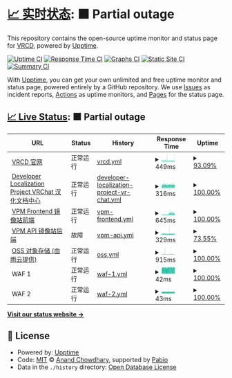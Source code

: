 # [📈 实时状态](https://status.vrcd.org.cn): <!--live status--> **🟧 Partial outage**

This repository contains the open-source uptime monitor and status page for [VRCD](https://vrcd.org.cn), powered by [Upptime](https://github.com/upptime/upptime).

[![Uptime CI](https://github.com/vrcd-community/status/workflows/Uptime%20CI/badge.svg)](https://github.com/vrcd-community/status/actions?query=workflow%3A%22Uptime+CI%22)
[![Response Time CI](https://github.com/vrcd-community/status/workflows/Response%20Time%20CI/badge.svg)](https://github.com/vrcd-community/status/actions?query=workflow%3A%22Response+Time+CI%22)
[![Graphs CI](https://github.com/vrcd-community/status/workflows/Graphs%20CI/badge.svg)](https://github.com/vrcd-community/status/actions?query=workflow%3A%22Graphs+CI%22)
[![Static Site CI](https://github.com/vrcd-community/status/workflows/Static%20Site%20CI/badge.svg)](https://github.com/vrcd-community/status/actions?query=workflow%3A%22Static+Site+CI%22)
[![Summary CI](https://github.com/vrcd-community/status/workflows/Summary%20CI/badge.svg)](https://github.com/vrcd-community/status/actions?query=workflow%3A%22Summary+CI%22)

With [Upptime](https://upptime.js.org), you can get your own unlimited and free uptime monitor and status page, powered entirely by a GitHub repository. We use [Issues](https://github.com/vrcd-community/status/issues) as incident reports, [Actions](https://github.com/vrcd-community/status/actions) as uptime monitors, and [Pages](https://status.vrcd.org.cn) for the status page.

## [📈 Live Status](https://demo.upptime.js.org): <!--live status--> **🟧 Partial outage**

<!--start: status pages-->
<!-- This summary is generated by Upptime (https://github.com/upptime/upptime) -->
<!-- Do not edit this manually, your changes will be overwritten -->
<!-- prettier-ignore -->
| URL | Status | History | Response Time | Uptime |
| --- | ------ | ------- | ------------- | ------ |
| <img alt="" src="https://cdn.jsdelivr.net/gh/vrcd-community/status/assets/vrcd-main-black-background.svg" height="13"> [VRCD 官网](https://www.vrcd.org.cn) | 正常运行 | [vrcd.yml](https://github.com/vrcd-community/status/commits/HEAD/history/vrcd.yml) | <details><summary><img alt="Response time graph" src="./graphs/vrcd/response-time-week.png" height="20"> 449ms</summary><br><a href="https://status.vrcd.org.cn/history/vrcd"><img alt="Response time 1858" src="https://img.shields.io/endpoint?url=https%3A%2F%2Fraw.githubusercontent.com%2Fvrcd-community%2Fstatus%2FHEAD%2Fapi%2Fvrcd%2Fresponse-time.json"></a><br><a href="https://status.vrcd.org.cn/history/vrcd"><img alt="24-hour response time 465" src="https://img.shields.io/endpoint?url=https%3A%2F%2Fraw.githubusercontent.com%2Fvrcd-community%2Fstatus%2FHEAD%2Fapi%2Fvrcd%2Fresponse-time-day.json"></a><br><a href="https://status.vrcd.org.cn/history/vrcd"><img alt="7-day response time 449" src="https://img.shields.io/endpoint?url=https%3A%2F%2Fraw.githubusercontent.com%2Fvrcd-community%2Fstatus%2FHEAD%2Fapi%2Fvrcd%2Fresponse-time-week.json"></a><br><a href="https://status.vrcd.org.cn/history/vrcd"><img alt="30-day response time 1858" src="https://img.shields.io/endpoint?url=https%3A%2F%2Fraw.githubusercontent.com%2Fvrcd-community%2Fstatus%2FHEAD%2Fapi%2Fvrcd%2Fresponse-time-month.json"></a><br><a href="https://status.vrcd.org.cn/history/vrcd"><img alt="1-year response time 1858" src="https://img.shields.io/endpoint?url=https%3A%2F%2Fraw.githubusercontent.com%2Fvrcd-community%2Fstatus%2FHEAD%2Fapi%2Fvrcd%2Fresponse-time-year.json"></a></details> | <details><summary><a href="https://status.vrcd.org.cn/history/vrcd">93.09%</a></summary><a href="https://status.vrcd.org.cn/history/vrcd"><img alt="All-time uptime 88.41%" src="https://img.shields.io/endpoint?url=https%3A%2F%2Fraw.githubusercontent.com%2Fvrcd-community%2Fstatus%2FHEAD%2Fapi%2Fvrcd%2Fuptime.json"></a><br><a href="https://status.vrcd.org.cn/history/vrcd"><img alt="24-hour uptime 100.00%" src="https://img.shields.io/endpoint?url=https%3A%2F%2Fraw.githubusercontent.com%2Fvrcd-community%2Fstatus%2FHEAD%2Fapi%2Fvrcd%2Fuptime-day.json"></a><br><a href="https://status.vrcd.org.cn/history/vrcd"><img alt="7-day uptime 93.09%" src="https://img.shields.io/endpoint?url=https%3A%2F%2Fraw.githubusercontent.com%2Fvrcd-community%2Fstatus%2FHEAD%2Fapi%2Fvrcd%2Fuptime-week.json"></a><br><a href="https://status.vrcd.org.cn/history/vrcd"><img alt="30-day uptime 88.41%" src="https://img.shields.io/endpoint?url=https%3A%2F%2Fraw.githubusercontent.com%2Fvrcd-community%2Fstatus%2FHEAD%2Fapi%2Fvrcd%2Fuptime-month.json"></a><br><a href="https://status.vrcd.org.cn/history/vrcd"><img alt="1-year uptime 88.41%" src="https://img.shields.io/endpoint?url=https%3A%2F%2Fraw.githubusercontent.com%2Fvrcd-community%2Fstatus%2FHEAD%2Fapi%2Fvrcd%2Fuptime-year.json"></a></details>
| <img alt="" src="https://cdn.jsdelivr.net/gh/vrcd-community/status/assets/vrcd-localize-black-background.svg" height="13"> [Developer Localization Project VRChat 汉化文档中心](https://docs.vrczh.org) | 正常运行 | [developer-localization-project-vr-chat.yml](https://github.com/vrcd-community/status/commits/HEAD/history/developer-localization-project-vr-chat.yml) | <details><summary><img alt="Response time graph" src="./graphs/developer-localization-project-vr-chat/response-time-week.png" height="20"> 316ms</summary><br><a href="https://status.vrcd.org.cn/history/developer-localization-project-vr-chat"><img alt="Response time 286" src="https://img.shields.io/endpoint?url=https%3A%2F%2Fraw.githubusercontent.com%2Fvrcd-community%2Fstatus%2FHEAD%2Fapi%2Fdeveloper-localization-project-vr-chat%2Fresponse-time.json"></a><br><a href="https://status.vrcd.org.cn/history/developer-localization-project-vr-chat"><img alt="24-hour response time 330" src="https://img.shields.io/endpoint?url=https%3A%2F%2Fraw.githubusercontent.com%2Fvrcd-community%2Fstatus%2FHEAD%2Fapi%2Fdeveloper-localization-project-vr-chat%2Fresponse-time-day.json"></a><br><a href="https://status.vrcd.org.cn/history/developer-localization-project-vr-chat"><img alt="7-day response time 316" src="https://img.shields.io/endpoint?url=https%3A%2F%2Fraw.githubusercontent.com%2Fvrcd-community%2Fstatus%2FHEAD%2Fapi%2Fdeveloper-localization-project-vr-chat%2Fresponse-time-week.json"></a><br><a href="https://status.vrcd.org.cn/history/developer-localization-project-vr-chat"><img alt="30-day response time 286" src="https://img.shields.io/endpoint?url=https%3A%2F%2Fraw.githubusercontent.com%2Fvrcd-community%2Fstatus%2FHEAD%2Fapi%2Fdeveloper-localization-project-vr-chat%2Fresponse-time-month.json"></a><br><a href="https://status.vrcd.org.cn/history/developer-localization-project-vr-chat"><img alt="1-year response time 286" src="https://img.shields.io/endpoint?url=https%3A%2F%2Fraw.githubusercontent.com%2Fvrcd-community%2Fstatus%2FHEAD%2Fapi%2Fdeveloper-localization-project-vr-chat%2Fresponse-time-year.json"></a></details> | <details><summary><a href="https://status.vrcd.org.cn/history/developer-localization-project-vr-chat">100.00%</a></summary><a href="https://status.vrcd.org.cn/history/developer-localization-project-vr-chat"><img alt="All-time uptime 100.00%" src="https://img.shields.io/endpoint?url=https%3A%2F%2Fraw.githubusercontent.com%2Fvrcd-community%2Fstatus%2FHEAD%2Fapi%2Fdeveloper-localization-project-vr-chat%2Fuptime.json"></a><br><a href="https://status.vrcd.org.cn/history/developer-localization-project-vr-chat"><img alt="24-hour uptime 100.00%" src="https://img.shields.io/endpoint?url=https%3A%2F%2Fraw.githubusercontent.com%2Fvrcd-community%2Fstatus%2FHEAD%2Fapi%2Fdeveloper-localization-project-vr-chat%2Fuptime-day.json"></a><br><a href="https://status.vrcd.org.cn/history/developer-localization-project-vr-chat"><img alt="7-day uptime 100.00%" src="https://img.shields.io/endpoint?url=https%3A%2F%2Fraw.githubusercontent.com%2Fvrcd-community%2Fstatus%2FHEAD%2Fapi%2Fdeveloper-localization-project-vr-chat%2Fuptime-week.json"></a><br><a href="https://status.vrcd.org.cn/history/developer-localization-project-vr-chat"><img alt="30-day uptime 100.00%" src="https://img.shields.io/endpoint?url=https%3A%2F%2Fraw.githubusercontent.com%2Fvrcd-community%2Fstatus%2FHEAD%2Fapi%2Fdeveloper-localization-project-vr-chat%2Fuptime-month.json"></a><br><a href="https://status.vrcd.org.cn/history/developer-localization-project-vr-chat"><img alt="1-year uptime 100.00%" src="https://img.shields.io/endpoint?url=https%3A%2F%2Fraw.githubusercontent.com%2Fvrcd-community%2Fstatus%2FHEAD%2Fapi%2Fdeveloper-localization-project-vr-chat%2Fuptime-year.json"></a></details>
| <img alt="" src="https://cdn.jsdelivr.net/gh/vrcd-community/status/assets/vpm-icon.svg" height="13"> [VPM Frontend 镜像站前端](https://vcc.vrczh.org) | 正常运行 | [vpm-frontend.yml](https://github.com/vrcd-community/status/commits/HEAD/history/vpm-frontend.yml) | <details><summary><img alt="Response time graph" src="./graphs/vpm-frontend/response-time-week.png" height="20"> 645ms</summary><br><a href="https://status.vrcd.org.cn/history/vpm-frontend"><img alt="Response time 433" src="https://img.shields.io/endpoint?url=https%3A%2F%2Fraw.githubusercontent.com%2Fvrcd-community%2Fstatus%2FHEAD%2Fapi%2Fvpm-frontend%2Fresponse-time.json"></a><br><a href="https://status.vrcd.org.cn/history/vpm-frontend"><img alt="24-hour response time 1099" src="https://img.shields.io/endpoint?url=https%3A%2F%2Fraw.githubusercontent.com%2Fvrcd-community%2Fstatus%2FHEAD%2Fapi%2Fvpm-frontend%2Fresponse-time-day.json"></a><br><a href="https://status.vrcd.org.cn/history/vpm-frontend"><img alt="7-day response time 645" src="https://img.shields.io/endpoint?url=https%3A%2F%2Fraw.githubusercontent.com%2Fvrcd-community%2Fstatus%2FHEAD%2Fapi%2Fvpm-frontend%2Fresponse-time-week.json"></a><br><a href="https://status.vrcd.org.cn/history/vpm-frontend"><img alt="30-day response time 433" src="https://img.shields.io/endpoint?url=https%3A%2F%2Fraw.githubusercontent.com%2Fvrcd-community%2Fstatus%2FHEAD%2Fapi%2Fvpm-frontend%2Fresponse-time-month.json"></a><br><a href="https://status.vrcd.org.cn/history/vpm-frontend"><img alt="1-year response time 433" src="https://img.shields.io/endpoint?url=https%3A%2F%2Fraw.githubusercontent.com%2Fvrcd-community%2Fstatus%2FHEAD%2Fapi%2Fvpm-frontend%2Fresponse-time-year.json"></a></details> | <details><summary><a href="https://status.vrcd.org.cn/history/vpm-frontend">100.00%</a></summary><a href="https://status.vrcd.org.cn/history/vpm-frontend"><img alt="All-time uptime 100.00%" src="https://img.shields.io/endpoint?url=https%3A%2F%2Fraw.githubusercontent.com%2Fvrcd-community%2Fstatus%2FHEAD%2Fapi%2Fvpm-frontend%2Fuptime.json"></a><br><a href="https://status.vrcd.org.cn/history/vpm-frontend"><img alt="24-hour uptime 100.00%" src="https://img.shields.io/endpoint?url=https%3A%2F%2Fraw.githubusercontent.com%2Fvrcd-community%2Fstatus%2FHEAD%2Fapi%2Fvpm-frontend%2Fuptime-day.json"></a><br><a href="https://status.vrcd.org.cn/history/vpm-frontend"><img alt="7-day uptime 100.00%" src="https://img.shields.io/endpoint?url=https%3A%2F%2Fraw.githubusercontent.com%2Fvrcd-community%2Fstatus%2FHEAD%2Fapi%2Fvpm-frontend%2Fuptime-week.json"></a><br><a href="https://status.vrcd.org.cn/history/vpm-frontend"><img alt="30-day uptime 100.00%" src="https://img.shields.io/endpoint?url=https%3A%2F%2Fraw.githubusercontent.com%2Fvrcd-community%2Fstatus%2FHEAD%2Fapi%2Fvpm-frontend%2Fuptime-month.json"></a><br><a href="https://status.vrcd.org.cn/history/vpm-frontend"><img alt="1-year uptime 100.00%" src="https://img.shields.io/endpoint?url=https%3A%2F%2Fraw.githubusercontent.com%2Fvrcd-community%2Fstatus%2FHEAD%2Fapi%2Fvpm-frontend%2Fuptime-year.json"></a></details>
| <img alt="" src="https://cdn.jsdelivr.net/gh/vrcd-community/status/assets/vpm-icon.svg" height="13"> [VPM API 镜像站后端](https://vpm.vrczh.org/vpm) | 故障 | [vpm-api.yml](https://github.com/vrcd-community/status/commits/HEAD/history/vpm-api.yml) | <details><summary><img alt="Response time graph" src="./graphs/vpm-api/response-time-week.png" height="20"> 329ms</summary><br><a href="https://status.vrcd.org.cn/history/vpm-api"><img alt="Response time 368" src="https://img.shields.io/endpoint?url=https%3A%2F%2Fraw.githubusercontent.com%2Fvrcd-community%2Fstatus%2FHEAD%2Fapi%2Fvpm-api%2Fresponse-time.json"></a><br><a href="https://status.vrcd.org.cn/history/vpm-api"><img alt="24-hour response time 382" src="https://img.shields.io/endpoint?url=https%3A%2F%2Fraw.githubusercontent.com%2Fvrcd-community%2Fstatus%2FHEAD%2Fapi%2Fvpm-api%2Fresponse-time-day.json"></a><br><a href="https://status.vrcd.org.cn/history/vpm-api"><img alt="7-day response time 329" src="https://img.shields.io/endpoint?url=https%3A%2F%2Fraw.githubusercontent.com%2Fvrcd-community%2Fstatus%2FHEAD%2Fapi%2Fvpm-api%2Fresponse-time-week.json"></a><br><a href="https://status.vrcd.org.cn/history/vpm-api"><img alt="30-day response time 368" src="https://img.shields.io/endpoint?url=https%3A%2F%2Fraw.githubusercontent.com%2Fvrcd-community%2Fstatus%2FHEAD%2Fapi%2Fvpm-api%2Fresponse-time-month.json"></a><br><a href="https://status.vrcd.org.cn/history/vpm-api"><img alt="1-year response time 368" src="https://img.shields.io/endpoint?url=https%3A%2F%2Fraw.githubusercontent.com%2Fvrcd-community%2Fstatus%2FHEAD%2Fapi%2Fvpm-api%2Fresponse-time-year.json"></a></details> | <details><summary><a href="https://status.vrcd.org.cn/history/vpm-api">73.55%</a></summary><a href="https://status.vrcd.org.cn/history/vpm-api"><img alt="All-time uptime 91.58%" src="https://img.shields.io/endpoint?url=https%3A%2F%2Fraw.githubusercontent.com%2Fvrcd-community%2Fstatus%2FHEAD%2Fapi%2Fvpm-api%2Fuptime.json"></a><br><a href="https://status.vrcd.org.cn/history/vpm-api"><img alt="24-hour uptime 100.00%" src="https://img.shields.io/endpoint?url=https%3A%2F%2Fraw.githubusercontent.com%2Fvrcd-community%2Fstatus%2FHEAD%2Fapi%2Fvpm-api%2Fuptime-day.json"></a><br><a href="https://status.vrcd.org.cn/history/vpm-api"><img alt="7-day uptime 73.55%" src="https://img.shields.io/endpoint?url=https%3A%2F%2Fraw.githubusercontent.com%2Fvrcd-community%2Fstatus%2FHEAD%2Fapi%2Fvpm-api%2Fuptime-week.json"></a><br><a href="https://status.vrcd.org.cn/history/vpm-api"><img alt="30-day uptime 91.58%" src="https://img.shields.io/endpoint?url=https%3A%2F%2Fraw.githubusercontent.com%2Fvrcd-community%2Fstatus%2FHEAD%2Fapi%2Fvpm-api%2Fuptime-month.json"></a><br><a href="https://status.vrcd.org.cn/history/vpm-api"><img alt="1-year uptime 91.58%" src="https://img.shields.io/endpoint?url=https%3A%2F%2Fraw.githubusercontent.com%2Fvrcd-community%2Fstatus%2FHEAD%2Fapi%2Fvpm-api%2Fuptime-year.json"></a></details>
| <img alt="" src="https://www.rainyun.com/img/icons/android-chrome-192x192.png" height="13"> [OSS 对象存储 (由雨云提供)](https://cn-sy1.rains3.com/vpm/ping) | 正常运行 | [oss.yml](https://github.com/vrcd-community/status/commits/HEAD/history/oss.yml) | <details><summary><img alt="Response time graph" src="./graphs/oss/response-time-week.png" height="20"> 915ms</summary><br><a href="https://status.vrcd.org.cn/history/oss"><img alt="Response time 858" src="https://img.shields.io/endpoint?url=https%3A%2F%2Fraw.githubusercontent.com%2Fvrcd-community%2Fstatus%2FHEAD%2Fapi%2Foss%2Fresponse-time.json"></a><br><a href="https://status.vrcd.org.cn/history/oss"><img alt="24-hour response time 810" src="https://img.shields.io/endpoint?url=https%3A%2F%2Fraw.githubusercontent.com%2Fvrcd-community%2Fstatus%2FHEAD%2Fapi%2Foss%2Fresponse-time-day.json"></a><br><a href="https://status.vrcd.org.cn/history/oss"><img alt="7-day response time 915" src="https://img.shields.io/endpoint?url=https%3A%2F%2Fraw.githubusercontent.com%2Fvrcd-community%2Fstatus%2FHEAD%2Fapi%2Foss%2Fresponse-time-week.json"></a><br><a href="https://status.vrcd.org.cn/history/oss"><img alt="30-day response time 858" src="https://img.shields.io/endpoint?url=https%3A%2F%2Fraw.githubusercontent.com%2Fvrcd-community%2Fstatus%2FHEAD%2Fapi%2Foss%2Fresponse-time-month.json"></a><br><a href="https://status.vrcd.org.cn/history/oss"><img alt="1-year response time 858" src="https://img.shields.io/endpoint?url=https%3A%2F%2Fraw.githubusercontent.com%2Fvrcd-community%2Fstatus%2FHEAD%2Fapi%2Foss%2Fresponse-time-year.json"></a></details> | <details><summary><a href="https://status.vrcd.org.cn/history/oss">100.00%</a></summary><a href="https://status.vrcd.org.cn/history/oss"><img alt="All-time uptime 100.00%" src="https://img.shields.io/endpoint?url=https%3A%2F%2Fraw.githubusercontent.com%2Fvrcd-community%2Fstatus%2FHEAD%2Fapi%2Foss%2Fuptime.json"></a><br><a href="https://status.vrcd.org.cn/history/oss"><img alt="24-hour uptime 100.00%" src="https://img.shields.io/endpoint?url=https%3A%2F%2Fraw.githubusercontent.com%2Fvrcd-community%2Fstatus%2FHEAD%2Fapi%2Foss%2Fuptime-day.json"></a><br><a href="https://status.vrcd.org.cn/history/oss"><img alt="7-day uptime 100.00%" src="https://img.shields.io/endpoint?url=https%3A%2F%2Fraw.githubusercontent.com%2Fvrcd-community%2Fstatus%2FHEAD%2Fapi%2Foss%2Fuptime-week.json"></a><br><a href="https://status.vrcd.org.cn/history/oss"><img alt="30-day uptime 100.00%" src="https://img.shields.io/endpoint?url=https%3A%2F%2Fraw.githubusercontent.com%2Fvrcd-community%2Fstatus%2FHEAD%2Fapi%2Foss%2Fuptime-month.json"></a><br><a href="https://status.vrcd.org.cn/history/oss"><img alt="1-year uptime 100.00%" src="https://img.shields.io/endpoint?url=https%3A%2F%2Fraw.githubusercontent.com%2Fvrcd-community%2Fstatus%2FHEAD%2Fapi%2Foss%2Fuptime-year.json"></a></details>
| <img alt="" src="https://cdn.jsdelivr.net/gh/vrcd-community/status/assets/vrcd-main-black-background.svg" height="13"> WAF 1 | 正常运行 | [waf-1.yml](https://github.com/vrcd-community/status/commits/HEAD/history/waf-1.yml) | <details><summary><img alt="Response time graph" src="./graphs/waf-1/response-time-week.png" height="20"> 42ms</summary><br><a href="https://status.vrcd.org.cn/history/waf-1"><img alt="Response time 41" src="https://img.shields.io/endpoint?url=https%3A%2F%2Fraw.githubusercontent.com%2Fvrcd-community%2Fstatus%2FHEAD%2Fapi%2Fwaf-1%2Fresponse-time.json"></a><br><a href="https://status.vrcd.org.cn/history/waf-1"><img alt="24-hour response time 46" src="https://img.shields.io/endpoint?url=https%3A%2F%2Fraw.githubusercontent.com%2Fvrcd-community%2Fstatus%2FHEAD%2Fapi%2Fwaf-1%2Fresponse-time-day.json"></a><br><a href="https://status.vrcd.org.cn/history/waf-1"><img alt="7-day response time 42" src="https://img.shields.io/endpoint?url=https%3A%2F%2Fraw.githubusercontent.com%2Fvrcd-community%2Fstatus%2FHEAD%2Fapi%2Fwaf-1%2Fresponse-time-week.json"></a><br><a href="https://status.vrcd.org.cn/history/waf-1"><img alt="30-day response time 41" src="https://img.shields.io/endpoint?url=https%3A%2F%2Fraw.githubusercontent.com%2Fvrcd-community%2Fstatus%2FHEAD%2Fapi%2Fwaf-1%2Fresponse-time-month.json"></a><br><a href="https://status.vrcd.org.cn/history/waf-1"><img alt="1-year response time 41" src="https://img.shields.io/endpoint?url=https%3A%2F%2Fraw.githubusercontent.com%2Fvrcd-community%2Fstatus%2FHEAD%2Fapi%2Fwaf-1%2Fresponse-time-year.json"></a></details> | <details><summary><a href="https://status.vrcd.org.cn/history/waf-1">100.00%</a></summary><a href="https://status.vrcd.org.cn/history/waf-1"><img alt="All-time uptime 100.00%" src="https://img.shields.io/endpoint?url=https%3A%2F%2Fraw.githubusercontent.com%2Fvrcd-community%2Fstatus%2FHEAD%2Fapi%2Fwaf-1%2Fuptime.json"></a><br><a href="https://status.vrcd.org.cn/history/waf-1"><img alt="24-hour uptime 100.00%" src="https://img.shields.io/endpoint?url=https%3A%2F%2Fraw.githubusercontent.com%2Fvrcd-community%2Fstatus%2FHEAD%2Fapi%2Fwaf-1%2Fuptime-day.json"></a><br><a href="https://status.vrcd.org.cn/history/waf-1"><img alt="7-day uptime 100.00%" src="https://img.shields.io/endpoint?url=https%3A%2F%2Fraw.githubusercontent.com%2Fvrcd-community%2Fstatus%2FHEAD%2Fapi%2Fwaf-1%2Fuptime-week.json"></a><br><a href="https://status.vrcd.org.cn/history/waf-1"><img alt="30-day uptime 100.00%" src="https://img.shields.io/endpoint?url=https%3A%2F%2Fraw.githubusercontent.com%2Fvrcd-community%2Fstatus%2FHEAD%2Fapi%2Fwaf-1%2Fuptime-month.json"></a><br><a href="https://status.vrcd.org.cn/history/waf-1"><img alt="1-year uptime 100.00%" src="https://img.shields.io/endpoint?url=https%3A%2F%2Fraw.githubusercontent.com%2Fvrcd-community%2Fstatus%2FHEAD%2Fapi%2Fwaf-1%2Fuptime-year.json"></a></details>
| <img alt="" src="https://cdn.jsdelivr.net/gh/vrcd-community/status/assets/vrcd-main-black-background.svg" height="13"> WAF 2 | 正常运行 | [waf-2.yml](https://github.com/vrcd-community/status/commits/HEAD/history/waf-2.yml) | <details><summary><img alt="Response time graph" src="./graphs/waf-2/response-time-week.png" height="20"> 43ms</summary><br><a href="https://status.vrcd.org.cn/history/waf-2"><img alt="Response time 42" src="https://img.shields.io/endpoint?url=https%3A%2F%2Fraw.githubusercontent.com%2Fvrcd-community%2Fstatus%2FHEAD%2Fapi%2Fwaf-2%2Fresponse-time.json"></a><br><a href="https://status.vrcd.org.cn/history/waf-2"><img alt="24-hour response time 47" src="https://img.shields.io/endpoint?url=https%3A%2F%2Fraw.githubusercontent.com%2Fvrcd-community%2Fstatus%2FHEAD%2Fapi%2Fwaf-2%2Fresponse-time-day.json"></a><br><a href="https://status.vrcd.org.cn/history/waf-2"><img alt="7-day response time 43" src="https://img.shields.io/endpoint?url=https%3A%2F%2Fraw.githubusercontent.com%2Fvrcd-community%2Fstatus%2FHEAD%2Fapi%2Fwaf-2%2Fresponse-time-week.json"></a><br><a href="https://status.vrcd.org.cn/history/waf-2"><img alt="30-day response time 42" src="https://img.shields.io/endpoint?url=https%3A%2F%2Fraw.githubusercontent.com%2Fvrcd-community%2Fstatus%2FHEAD%2Fapi%2Fwaf-2%2Fresponse-time-month.json"></a><br><a href="https://status.vrcd.org.cn/history/waf-2"><img alt="1-year response time 42" src="https://img.shields.io/endpoint?url=https%3A%2F%2Fraw.githubusercontent.com%2Fvrcd-community%2Fstatus%2FHEAD%2Fapi%2Fwaf-2%2Fresponse-time-year.json"></a></details> | <details><summary><a href="https://status.vrcd.org.cn/history/waf-2">100.00%</a></summary><a href="https://status.vrcd.org.cn/history/waf-2"><img alt="All-time uptime 100.00%" src="https://img.shields.io/endpoint?url=https%3A%2F%2Fraw.githubusercontent.com%2Fvrcd-community%2Fstatus%2FHEAD%2Fapi%2Fwaf-2%2Fuptime.json"></a><br><a href="https://status.vrcd.org.cn/history/waf-2"><img alt="24-hour uptime 100.00%" src="https://img.shields.io/endpoint?url=https%3A%2F%2Fraw.githubusercontent.com%2Fvrcd-community%2Fstatus%2FHEAD%2Fapi%2Fwaf-2%2Fuptime-day.json"></a><br><a href="https://status.vrcd.org.cn/history/waf-2"><img alt="7-day uptime 100.00%" src="https://img.shields.io/endpoint?url=https%3A%2F%2Fraw.githubusercontent.com%2Fvrcd-community%2Fstatus%2FHEAD%2Fapi%2Fwaf-2%2Fuptime-week.json"></a><br><a href="https://status.vrcd.org.cn/history/waf-2"><img alt="30-day uptime 100.00%" src="https://img.shields.io/endpoint?url=https%3A%2F%2Fraw.githubusercontent.com%2Fvrcd-community%2Fstatus%2FHEAD%2Fapi%2Fwaf-2%2Fuptime-month.json"></a><br><a href="https://status.vrcd.org.cn/history/waf-2"><img alt="1-year uptime 100.00%" src="https://img.shields.io/endpoint?url=https%3A%2F%2Fraw.githubusercontent.com%2Fvrcd-community%2Fstatus%2FHEAD%2Fapi%2Fwaf-2%2Fuptime-year.json"></a></details>

<!--end: status pages-->

[**Visit our status website →**](https://status.vrcd.org.cn)

## 📄 License

- Powered by: [Upptime](https://github.com/upptime/upptime)
- Code: [MIT](./LICENSE) © [Anand Chowdhary](https://anandchowdhary.com), supported by [Pabio](https://pabio.com)
- Data in the `./history` directory: [Open Database License](https://opendatacommons.org/licenses/odbl/1-0/)

